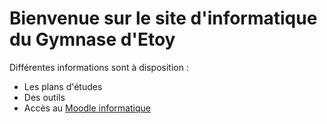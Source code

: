 # Bienvenue sur le site d'informatique du Gymnase d'Etoy

Différentes informations sont à disposition : 

- Les plans d'études
- Des outils 
- Accès au [Moodle informatique](https://moodle.gyeto-info.ch)